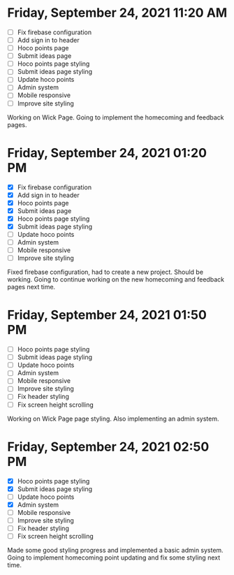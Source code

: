 # Friday, September 24, 2021 11:20 AM
- [ ] Fix firebase configuration
- [ ] Add sign in to header
- [ ] Hoco points page
- [ ] Submit ideas page
- [ ] Hoco points page styling
- [ ] Submit ideas page styling
- [ ] Update hoco points
- [ ] Admin system
- [ ] Mobile responsive
- [ ] Improve site styling

Working on Wick Page. Going to implement the homecoming and feedback pages.

# Friday, September 24, 2021 01:20 PM
- [X] Fix firebase configuration
- [X] Add sign in to header
- [X] Hoco points page
- [X] Submit ideas page
- [X] Hoco points page styling
- [X] Submit ideas page styling
- [ ] Update hoco points
- [ ] Admin system
- [ ] Mobile responsive
- [ ] Improve site styling

Fixed firebase configuration, had to create a new project. Should be working.
Going to continue working on the new homecoming and feedback pages next time.

# Friday, September 24, 2021 01:50 PM
- [ ] Hoco points page styling
- [ ] Submit ideas page styling
- [ ] Update hoco points
- [ ] Admin system
- [ ] Mobile responsive
- [ ] Improve site styling
- [ ] Fix header styling
- [ ] Fix screen height scrolling

Working on Wick Page page styling. Also implementing an admin system.

# Friday, September 24, 2021 02:50 PM
- [X] Hoco points page styling
- [X] Submit ideas page styling
- [ ] Update hoco points
- [X] Admin system
- [ ] Mobile responsive
- [ ] Improve site styling
- [ ] Fix header styling
- [ ] Fix screen height scrolling

Made some good styling progress and implemented a basic admin system.
Going to implement homecoming point updating and fix some styling next time.
